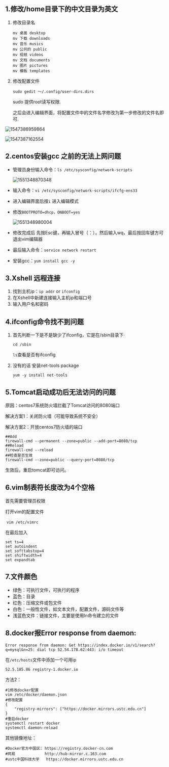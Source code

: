 ## 1.修改/home目录下的中文目录为英文

1. 修改目录名

   ```
   mv 桌面 desktop
   mv 下载 downloads
   mv 音乐 musics
   mv 公共的 public
   mv 视频 videos
   mv 文档 documents
   mv 图片 pictures
   mv 模板 templates
   ```

2. 修改配置文件

   ```
   sudo gedit ～/.config/user-dirs.dirs
   ```

   sudo 提供root读写权限.

   之后会进入编辑界面，将配置文件中的文件名字修改为第一步修改的文件名即可.

![1547386959864](assets/%5CUsers%5CASUS%5CAppData%5CRoaming%5CTypora%5Ctypora-user-images%5C1547386959864.png)

![1547387162554](assets/%5CUsers%5CASUS%5CAppData%5CRoaming%5CTypora%5Ctypora-user-images%5C1547387162554.png)

## 2.centos安装gcc 之前的无法上网问题

* 管理员身份输入命令：`ls /etc/sysconfig/network-scripts`

  ![1551348870348](assets/%5CUsers%5CASUS%5CAppData%5CRoaming%5CTypora%5Ctypora-user-images%5C1551348870348.png)

* 输入命令：`vi /etc/sysconfig/network-scripts/ifcfg-ens33`

* 进入编辑界面后按`i` 进入编辑模式

* 修改`BOOTPROTO=dhcp，ONBOOT=yes`

  ![1551348980004](assets/%5CUsers%5CASUS%5CAppData%5CRoaming%5CTypora%5Ctypora-user-images%5C1551348980004.png)

* 修改完成后 先按Esc键，再输入冒号（：），然后输入wq，最后按回车键方可退出vim编辑器

* 最后输入命令：`service network restart`

* 安装gcc：`yum install gcc -y`

## 3.Xshell 远程连接

1. 找到主机ip：`ip addr`  or  `ifconfig`
2. 在Xshell中新建连接输入主机ip和端口号
3. 输入用户名和密码

## 4.ifconfig命令找不到问题

1. 首先判断一下是不是缺少了ifconfig，它是在/sbin目录下·

   `cd /sbin`

   `ls`查看是否有ifconfig

2. 没有的话 安装net-tools package

   `yum -y install net-tools`

## 5.Tomcat启动成功后无法访问的问题

原因：centos7系统防火墙拦截了Tomcat访问的8080端口

解决方案1：关闭防火墙（可能导致系统不安全）

解决方案2：开放centos7防火墙的端口

```
##Add 
firewall-cmd --permanent --zone=public --add-port=8080/tcp 
##Reload 
firewall-cmd --reload 
##检查是否生效 
firewall-cmd --zone=public --query-port=8080/tcp
```

生效后，重启tomcat即可访问。

## 6.vim制表符长度改为4个空格

首先需要管理员权限

打开vim的配置文件

​	`vim /etc/vimrc`

在最后加入

```
set ts=4
set autoindent
set softtabstop=4
set shiftwidth=4
set expandtab
```

## 7.文件颜色

* 绿色：可执行文件，可执行的程序
* 蓝色：目录
* 红色：压缩文件或包文件
* 白色：一般性文件，如文本文件，配置文件，源码文件等
* 浅蓝色文件：链接文件，主要是使用ln命令建立的文件

## 8.docker报Error response from daemon:

```shell
Error response from daemon: Get https://index.docker.io/v1/search?q=mysql&n=25: dial tcp 52.54.178.62:443: i/o timeout
```

在`/etc/hosts`文件中添加一个可用ip

```shell
52.5.185.86 registry-1.docker.io
```

方法2：

```shell
#1修改docker配置
vim /etc/docker/daemon.json
#修改配置
{
	"registry-mirrors": ["https://docker.mirrors.ustc.edu.cn"]
}
#重启docker
systemctl restart docker
systemctl daemon-reload
```

其他镜像地址：

```shell
#Docker官方中国区: https://registry.docker-cn.com
#网易             http://hub-mirror.c.163.com
#ustc中国科技大学   https://docker.mirrors.ustc.edu.cn
```

